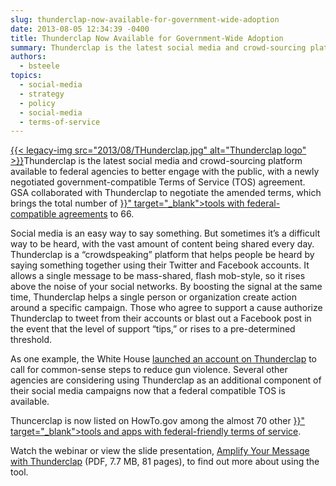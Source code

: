 ```yaml
---
slug: thunderclap-now-available-for-government-wide-adoption
date: 2013-08-05 12:34:39 -0400
title: Thunderclap Now Available for Government-Wide Adoption
summary: Thunderclap is the latest social media and crowd-sourcing platform available to federal agencies to better engage with the public, with a newly negotiated government-compatible Terms of Service (TOS) agreement. GSA collaborated with Thunderclap to negotiate the amended terms, which brings the total number of tools with federal-compatible agreements to 66.
authors:
  - bsteele
topics:
  - social-media
  - strategy
  - policy
  - social-media
  - terms-of-service
---
```


<p>
  <a href="https://s3.amazonaws.com/digitalgov/_legacy-img/2013/08/THunderclap.jpg">{{< legacy-img src="2013/08/THunderclap.jpg" alt="Thunderclap logo" >}}</a>Thunderclap is the latest social media and crowd-sourcing platform available to federal agencies to better engage with the public, with a newly negotiated government-compatible Terms of Service (TOS) agreement. GSA collaborated with Thunderclap to negotiate the amended terms, which brings the total number of <a href="{{< ref "negotiated-terms-of-service-agreements.md" >}}" target="_blank">tools with federal-compatible agreements</a> to 66.
</p>

<p>
  Social media is an easy way to say something. But sometimes it’s a difficult way to be heard, with the vast amount of content being shared every day. Thunderclap is a “crowdspeaking” platform that helps people be heard by saying something together using their Twitter and Facebook accounts. It allows a single message to be mass-shared, flash mob-style, so it rises above the noise of your social networks. By boosting the signal at the same time, Thunderclap helps a single person or organization create action around a specific campaign. Those who agree to support a  cause authorize Thunderclap to tweet from their accounts or blast out a Facebook post in the event that the level of support “tips,” or rises to a pre-determined threshold.
</p>

<p>
  As one example, the White House <a href="https://www.thunderclap.it/projects/1839-nowisthetime-to-act" target="_blank">launched an account on Thunderclap</a> to call for common-sense steps to reduce gun violence. Several other agencies are considering using Thunderclap as an additional component of their social media campaigns now that a federal compatible TOS is available.
</p>

<p>
  Thuncerclap is now listed on HowTo.gov among the almost 70 other <a href="{{< ref "negotiated-terms-of-service-agreements.md" >}}" target="_blank">tools and apps with federal-friendly terms of service</a>.
</p>

<p>
  Watch the webinar or view the slide presentation, <a href="https://s3.amazonaws.com/digitalgov/_legacy-img/2013/08/amplify-your-message-with-thunderclap-slides.pdf">Amplify Your Message with Thunderclap</a> (PDF, 7.7 MB, 81 pages), to find out more about using the tool.
</p>